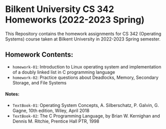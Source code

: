 # Bilkent University CS 342 Homeworks (2022-2023 Spring)

This Repository contains the homework assignments for CS 342 (Operating Systems) course taken at Bilkent University in 2022-2023 Spring semester.


## Homework Contents:

- `homework-01`: Introduction to Linux operating system and implementation of a doubly linked list in C programming language
- `homework-02`: Practice questions about Deadlocks, Memory, Secondary Storage, and File Systems


#### Notes:
- `TextBook-01`: Operating System Concepts, A. Silberschatz, P. Galvin, G. Gagne, 10th edition, Wiley, April 2018
- `TextBook-02`: The C Programming Language, by Brian W. Kernighan and Dennis M. Ritchie, Prentice Hall PTR, 1998
